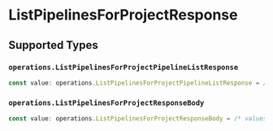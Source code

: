 # ListPipelinesForProjectResponse


## Supported Types

### `operations.ListPipelinesForProjectPipelineListResponse`

```typescript
const value: operations.ListPipelinesForProjectPipelineListResponse = /* values here */
```

### `operations.ListPipelinesForProjectResponseBody`

```typescript
const value: operations.ListPipelinesForProjectResponseBody = /* values here */
```

